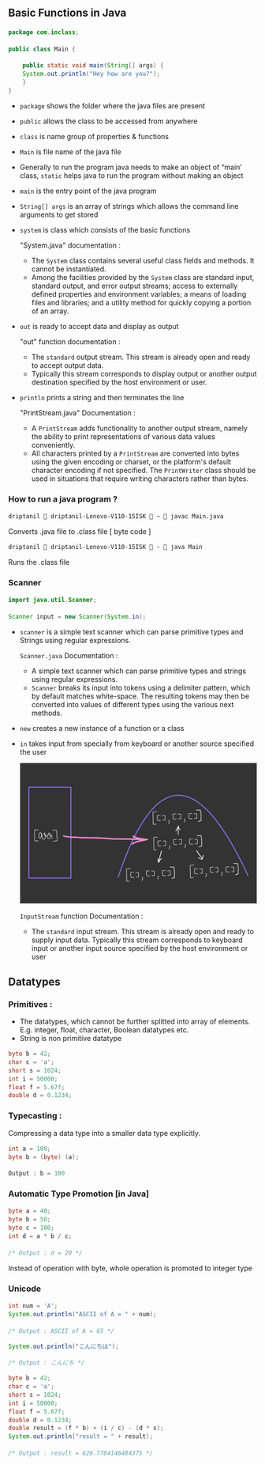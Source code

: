 ## Basic Functions in Java

```java
package com.inclass; 
 
public class Main { 
 
    public static void main(String[] args) { 
    System.out.println("Hey how are you?"); 
    } 
}
```

-   `package` shows the folder where the java files are present
    
-   `public` allows the class to be accessed from anywhere
    
-   `class` is name group of properties & functions
    
-   `Main` is file name of the java file
    
-   Generally to run the program java needs to make an object of “main’ class, `static` helps java to run the program without making an object
    
-   `main` is the entry point of the java program
    
-   `String[] args` is an array of strings which allows the command line arguments to get stored
    
-   `system` is class which consists of the basic functions
    
    "System.java" documentation :
    
    -   The `System` class contains several useful class fields and methods. It cannot be instantiated.
    -   Among the facilities provided by the `System` class are standard input, standard output, and error output streams; access to externally defined properties and environment variables; a means of loading files and libraries; and a utility method for quickly copying a portion of an array.
-   `out` is ready to accept data and display as output
    
    "out" function documentation :
    
    -   The `standard` output stream. This stream is already open and ready to accept output data.
    -   Typically this stream corresponds to display output or another output destination specified by the host environment or user.
-   `println` prints a string and then terminates the line
    
    "PrintStream.java" Documentation :
    
    -   A `PrintStream` adds functionality to another output stream, namely the ability to print representations of various data values conveniently.
    -   All characters printed by a `PrintStream` are converted into bytes using the given encoding or charset, or the platform's default character encoding if not specified. The `PrintWriter` class should be used in situations that require writing characters rather than bytes.

### How to run a java program ?

```bash
driptanil  driptanil-Lenovo-V110-15ISK  ~  javac Main.java
```

Converts .java file to .class file [ byte code ]

```powershell
driptanil  driptanil-Lenovo-V110-15ISK  ~  java Main
```

Runs the .class file

### Scanner

```java
import java.util.Scanner; 

Scanner input = new Scanner(System.in);
```

-   `scanner` is a simple text scanner which can parse primitive types and Strings using regular expressions.
    
    `Scanner.java` Documentation :
    
    -   A simple text scanner which can parse primitive types and strings using regular expressions.
    -   `Scanner` breaks its input into tokens using a delimiter pattern, which by default matches white-space. The resulting tokens may then be converted into values of different types using the various next methods.
-   `new` creates a new instance of a function or a class
    
-   `in` takes input from specially from keyboard or another source specified the user
    
    ![](image1.png)
    
    `InputStream` function Documentation :
    
    -   The `standard` input stream. This stream is already open and ready to supply input data. Typically this stream corresponds to keyboard input or another input source specified by the host environment or user

## Datatypes

### Primitives :

-   The datatypes, which cannot be further splitted into array of elements. E.g. integer, float, character, Boolean datatypes etc.
-   String is non primitive datatype

```java
byte b = 42; 
char c = 'a'; 
short s = 1024; 
int i = 50000; 
float f = 5.67f; 
double d = 0.1234;
```

### Typecasting :

Compressing a data type into a smaller data type explicitly.

```java
int a = 100; 
byte b = (byte) (a); 

Output : b = 100
```

### Automatic Type Promotion [in Java]

```java
byte a = 40; 
byte b = 50; 
byte c = 100; 
int d = a * b / c; 

/* Output : d = 20 */
```

Instead of operation with byte, whole operation is promoted to integer type

### Unicode

```java
int num = 'A'; 
System.out.println("ASCII of A = " + num); 

/* Output : ASCII of A = 65 */
```

```java
System.out.println("こんにちは"); 

/* Output : こんにち */
```

```java
byte b = 42; 
char c = 'a'; 
short s = 1024; 
int i = 50000; 
float f = 5.67f; 
double d = 0.1234; 
double result = (f * b) + (i / c) - (d * s); 
System.out.println("result = " + result); 

/* Output : result = 626.7784146484375 */
```
